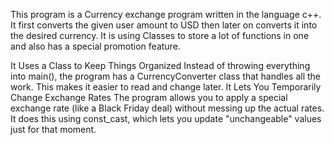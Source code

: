 This program is a Currency exchange program written in the language c++. It first converts the given user amount to USD then later on converts it into the desired currency. It is using Classes to store a lot of functions in one and also has a special promotion feature. 

It Uses a Class to Keep Things Organized
Instead of throwing everything into main(), the program has a CurrencyConverter class that handles all the work. This makes it easier to read and change later.
It Lets You Temporarily Change Exchange Rates
The program allows you to apply a special exchange rate (like a Black Friday deal) without messing up the actual rates. It does this using const_cast, which lets you update "unchangeable" values just for that moment.


